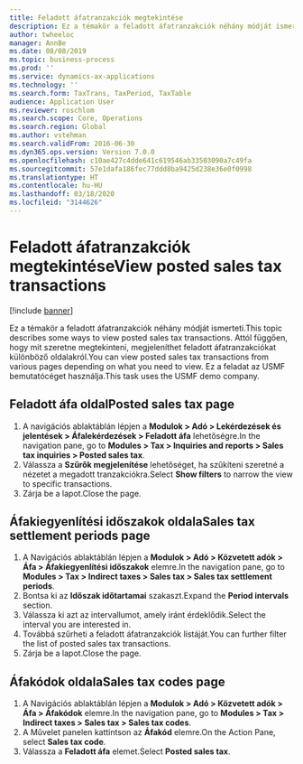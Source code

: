 ```yaml
---
title: Feladott áfatranzakciók megtekintése
description: Ez a témakör a feladott áfatranzakciók néhány módját ismerteti.
author: twheeloc
manager: AnnBe
ms.date: 08/08/2019
ms.topic: business-process
ms.prod: ''
ms.service: dynamics-ax-applications
ms.technology: ''
ms.search.form: TaxTrans, TaxPeriod, TaxTable
audience: Application User
ms.reviewer: roschlom
ms.search.scope: Core, Operations
ms.search.region: Global
ms.author: vstehman
ms.search.validFrom: 2016-06-30
ms.dyn365.ops.version: Version 7.0.0
ms.openlocfilehash: c10ae427c4dde641c619546ab33503090a7c49fa
ms.sourcegitcommit: 57e1dafa186fec77ddd8ba9425d238e36e0f0998
ms.translationtype: HT
ms.contentlocale: hu-HU
ms.lasthandoff: 03/18/2020
ms.locfileid: "3144626"
---
```

# <a name="view-posted-sales-tax-transactions"></a><span data-ttu-id="35f6b-103">Feladott áfatranzakciók megtekintése</span><span class="sxs-lookup"><span data-stu-id="35f6b-103">View posted sales tax transactions</span></span>

[!include [banner](../../includes/banner.md)]

<span data-ttu-id="35f6b-104">Ez a témakör a feladott áfatranzakciók néhány módját ismerteti.</span><span class="sxs-lookup"><span data-stu-id="35f6b-104">This topic describes some ways to view posted sales tax transactions.</span></span> <span data-ttu-id="35f6b-105">Attól függően, hogy mit szeretne megtekinteni, megjeleníthet feladott áfatranzakciókat különböző oldalakról.</span><span class="sxs-lookup"><span data-stu-id="35f6b-105">You can view posted sales tax transactions from various pages depending on what you need to view.</span></span> <span data-ttu-id="35f6b-106">Ez a feladat az USMF bemutatócéget használja.</span><span class="sxs-lookup"><span data-stu-id="35f6b-106">This task uses the USMF demo company.</span></span>

## <a name="posted-sales-tax-page"></a><span data-ttu-id="35f6b-107">Feladott áfa oldal</span><span class="sxs-lookup"><span data-stu-id="35f6b-107">Posted sales tax page</span></span>

1. <span data-ttu-id="35f6b-108">A navigációs ablaktáblán lépjen a **Modulok > Adó > Lekérdezések és jelentések > Áfalekérdezések > Feladott áfa** lehetőségre.</span><span class="sxs-lookup"><span data-stu-id="35f6b-108">In the navigation pane, go to **Modules > Tax > Inquiries and reports > Sales tax inquiries > Posted sales tax**.</span></span>
2. <span data-ttu-id="35f6b-109">Válassza a **Szűrők megjelenítése** lehetőséget, ha szűkíteni szeretné a nézetet a megadott tranzakciókra.</span><span class="sxs-lookup"><span data-stu-id="35f6b-109">Select **Show filters** to narrow the view to specific transactions.</span></span>
3. <span data-ttu-id="35f6b-110">Zárja be a lapot.</span><span class="sxs-lookup"><span data-stu-id="35f6b-110">Close the page.</span></span>

## <a name="sales-tax-settlement-periods-page"></a><span data-ttu-id="35f6b-111">Áfakiegyenlítési időszakok oldala</span><span class="sxs-lookup"><span data-stu-id="35f6b-111">Sales tax settlement periods page</span></span>

1. <span data-ttu-id="35f6b-112">A Navigációs ablaktáblán lépjen a **Modulok > Adó > Közvetett adók > Áfa > Áfakiegyenlítési időszakok** elemre.</span><span class="sxs-lookup"><span data-stu-id="35f6b-112">In the navigation pane, go to **Modules > Tax > Indirect taxes > Sales tax > Sales tax settlement periods**.</span></span>
2. <span data-ttu-id="35f6b-113">Bontsa ki az **Időszak időtartamai** szakaszt.</span><span class="sxs-lookup"><span data-stu-id="35f6b-113">Expand the **Period intervals** section.</span></span>
3. <span data-ttu-id="35f6b-114">Válassza ki azt az intervallumot, amely iránt érdeklődik.</span><span class="sxs-lookup"><span data-stu-id="35f6b-114">Select the interval you are interested in.</span></span>
4. <span data-ttu-id="35f6b-115">Továbbá szűrheti a feladott áfatranzakciók listáját.</span><span class="sxs-lookup"><span data-stu-id="35f6b-115">You can further filter the list of posted sales tax transactions.</span></span>
5. <span data-ttu-id="35f6b-116">Zárja be a lapot.</span><span class="sxs-lookup"><span data-stu-id="35f6b-116">Close the page.</span></span>

## <a name="sales-tax-codes-page"></a><span data-ttu-id="35f6b-117">Áfakódok oldala</span><span class="sxs-lookup"><span data-stu-id="35f6b-117">Sales tax codes page</span></span>

1. <span data-ttu-id="35f6b-118">A Navigációs ablaktáblán lépjen a **Modulok > Adó > Közvetett adók > Áfa > Áfakódok** elemre.</span><span class="sxs-lookup"><span data-stu-id="35f6b-118">In the navigation pane, go to **Modules > Tax > Indirect taxes > Sales tax > Sales tax codes**.</span></span>
2. <span data-ttu-id="35f6b-119">A Művelet panelen kattintson az **Áfakód** elemre.</span><span class="sxs-lookup"><span data-stu-id="35f6b-119">On the Action Pane, select **Sales tax code**.</span></span>
3. <span data-ttu-id="35f6b-120">Válassza a **Feladott áfa** elemet.</span><span class="sxs-lookup"><span data-stu-id="35f6b-120">Select **Posted sales tax**.</span></span>

